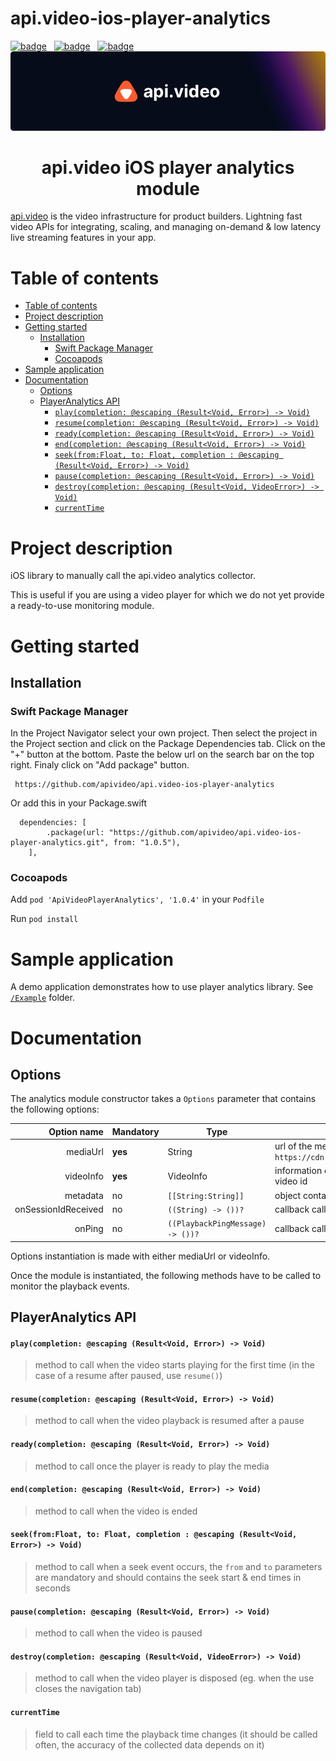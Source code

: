 # api.video-ios-player-analytics
[![badge](https://img.shields.io/twitter/follow/api_video?style=social)](https://twitter.com/intent/follow?screen_name=api_video) &nbsp; [![badge](https://img.shields.io/github/stars/apivideo/api.video-ios-player-analytics?style=social)](https://github.com/apivideo/api.video-ios-player-analytics) &nbsp; [![badge](https://img.shields.io/discourse/topics?server=https%3A%2F%2Fcommunity.api.video)](https://community.api.video)
![](https://github.com/apivideo/.github/blob/main/assets/apivideo_banner.png)
<h1 align="center">api.video iOS player analytics module</h1>

[api.video](https://api.video) is the video infrastructure for product builders. Lightning fast video APIs for integrating, scaling, and managing on-demand & low latency live streaming features in your app.

# Table of contents

- [Table of contents](#table-of-contents)
- [Project description](#project-description)
- [Getting started](#getting-started)
  - [Installation](#installation)
    - [Swift Package Manager](#swift-package-manager)
    - [Cocoapods](#cocoapods)
- [Sample application](#sample-application)
- [Documentation](#documentation)
  - [Options](#options)
  - [PlayerAnalytics API](#playeranalytics-api)
      - [`play(completion: @escaping (Result<Void, Error>) -> Void)`](#playcompletion-escaping-resultvoid-error---void)
      - [`resume(completion: @escaping (Result<Void, Error>) -> Void)`](#resumecompletion-escaping-resultvoid-error---void)
      - [`ready(completion: @escaping (Result<Void, Error>) -> Void)`](#readycompletion-escaping-resultvoid-error---void)
      - [`end(completion: @escaping (Result<Void, Error>) -> Void)`](#endcompletion-escaping-resultvoid-error---void)
      - [`seek(from:Float, to: Float, completion : @escaping (Result<Void, Error>) -> Void)`](#seekfromfloat-to-float-completion--escaping-resultvoid-error---void)
      - [`pause(completion: @escaping (Result<Void, Error>) -> Void)`](#pausecompletion-escaping-resultvoid-error---void)
      - [`destroy(completion: @escaping (Result<Void, VideoError>) -> Void)`](#destroycompletion-escaping-resultvoid-videoerror---void)
      - [`currentTime`](#currenttime)
    


# Project description
iOS library to manually call the api.video analytics collector.

This is useful if you are using a video player for which we do not yet provide a ready-to-use monitoring module.

# Getting started

## Installation
### Swift Package Manager
In the Project Navigator select your own project. Then select the project in the Project section and click on the Package Dependencies tab. Click on the "+" button at the bottom. Paste the below url on the search bar on the top right. Finaly click on "Add package" button.
```
 https://github.com/apivideo/api.video-ios-player-analytics
```
Or add this in your Package.swift
```
  dependencies: [
        .package(url: "https://github.com/apivideo/api.video-ios-player-analytics.git", from: "1.0.5"),
    ],
```
### Cocoapods
Add `pod 'ApiVideoPlayerAnalytics', '1.0.4'` in your `Podfile`

Run `pod install`

# Sample application

A demo application demonstrates how to use player analytics library. See [`/Example`](https://github.com/apivideo/api.video-ios-player-analytics/tree/main/Example) folder.

# Documentation

## Options

The analytics module constructor takes a `Options` parameter that contains the following options:

|         Option name | Mandatory | Type                                            | Description                                                                                                  |
| ------------------: | --------- | ----------------------------------------------- | ------------------------------------------------------------------------------------------------------------ |
|            mediaUrl | **yes**   | String                                          | url of the media (eg. `https://cdn.api.video/vod/vi5oDagRVJBSKHxSiPux5rYD/hls/manifest.m3u8`)                |
|           videoInfo | **yes**   | VideoInfo                                       | information containing analytics collector url, video type (vod or live) and video id                        |
|            metadata | no        | ```[[String:String]]```                       | object containing [metadata](https://api.video/blog/tutorials/dynamic-metadata)                              |
| onSessionIdReceived | no        | ```((String) -> ())?```            | callback called once the session id has been received                                                        |
|              onPing | no        | ```((PlaybackPingMessage) -> ())?``` | callback called before sending the ping message                                                              |

Options instantiation is made with either mediaUrl or videoInfo.

Once the module is instantiated, the following methods have to be called to monitor the playback events.

## PlayerAnalytics API

#### `play(completion: @escaping (Result<Void, Error>) -> Void)`
> method to call when the video starts playing for the first time (in the case of a resume after paused, use `resume()`)

#### `resume(completion: @escaping (Result<Void, Error>) -> Void)`
> method to call when the video playback is resumed after a pause

#### `ready(completion: @escaping (Result<Void, Error>) -> Void)`
> method to call once the player is ready to play the media

#### `end(completion: @escaping (Result<Void, Error>) -> Void)`
> method to call when the video is ended

#### `seek(from:Float, to: Float, completion : @escaping (Result<Void, Error>) -> Void)`
> method to call when a seek event occurs, the `from` and `to` parameters are mandatory and should contains the seek start & end times in seconds

#### `pause(completion: @escaping (Result<Void, Error>) -> Void)`
> method to call when the video is paused

#### `destroy(completion: @escaping (Result<Void, VideoError>) -> Void)`
> method to call when the video player is disposed (eg. when the use closes the navigation tab)

#### `currentTime`
> field to call each time the playback time changes (it should be called often, the accuracy of the collected data depends on it)


